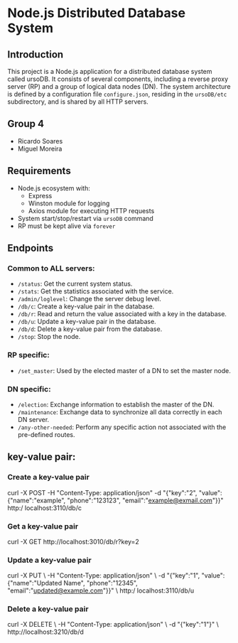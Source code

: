 # Node.js Distributed Database System

## Introduction

This project is a Node.js application for a distributed database system called ursoDB. It consists of several components, including a reverse proxy server (RP) and a group of logical data nodes (DN). The system architecture is defined by a configuration file `configure.json`, residing in the `ursoDB/etc` subdirectory, and is shared by all HTTP servers.

## Group 4

- Ricardo Soares
- Miguel Moreira

## Requirements

- Node.js ecosystem with:
  - Express
  - Winston module for logging
  - Axios module for executing HTTP requests
- System start/stop/restart via `ursoDB` command
- RP must be kept alive via `forever`

## Endpoints

### Common to ALL servers:

- `/status`: Get the current system status.
- `/stats`: Get the statistics associated with the service.
- `/admin/loglevel`: Change the server debug level.
- `/db/c`: Create a key-value pair in the database.
- `/db/r`: Read and return the value associated with a key in the database.
- `/db/u`: Update a key-value pair in the database.
- `/db/d`: Delete a key-value pair from the database.
- `/stop`: Stop the node.

### RP specific:

- `/set_master`: Used by the elected master of a DN to set the master node.

### DN specific:

- `/election`: Exchange information to establish the master of the DN.
- `/maintenance`: Exchange data to synchronize all data correctly in each DN server.
- `/any-other-needed`: Perform any specific action not associated with the pre-defined routes.

## key-value pair:

### Create a key-value pair

curl -X POST -H "Content-Type: application/json" -d "{\"key\":\"2\", \"value\":{\"name\":\"example\", \"phone\":\"123123\", \"email\":\"example@exmail.com\"}}" http:/ localhost:3110/db/c

### Get a key-value pair

curl -X GET http://localhost:3010/db/r?key=2

### Update a key-value pair

curl -X PUT \ -H "Content-Type: application/json" \ -d "{\"key\":\"1\", \"value\":{\"name\":\"Updated Name\", \"phone\":\"12345\", \"email\":\"updated@example.com\"}}" \ http:/ localhost:3110/db/u

### Delete a key-value pair

curl -X DELETE \ -H "Content-Type: application/json" \ -d "{\"key\":\"1\"}" \ http://localhost:3210/db/d
